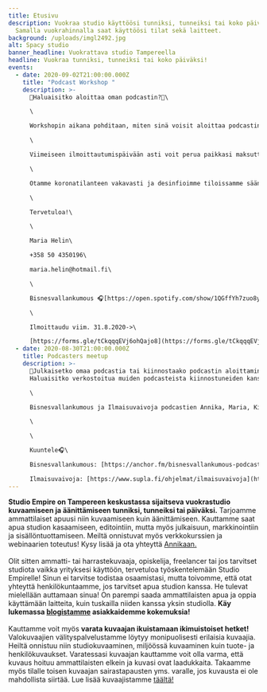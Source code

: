 ```yaml
---
title: Etusivu
description: Vuokraa studio käyttöösi tunniksi, tunneiksi tai koko päiväksi!
  Samalla vuokrahinnalla saat käyttöösi tilat sekä laitteet.
background: /uploads/imgl2492.jpg
alt: Spacy studio
banner_headline: Vuokrattava studio Tampereella
headline: Vuokraa tunniksi, tunneiksi tai koko päiväksi!
events:
  - date: 2020-09-02T21:00:00.000Z
    title: "Podcast Workshop "
    description: >-
      🎤Haluaisitko aloittaa oman podcastin?🎤\

      \

      Workshopin aikana pohditaan, miten sinä voisit aloittaa podcastin, kuka on kohderyhmäsi ja miten podcasteja markkinoidaan ja tuotteistetaan. Workshopin aikana myös kasataan studio äänityskuntoon ja testaillaan mikkejä ja podcastin editointia. Oma muistikortti (SD-kortti, Class 10) jos haluat tallentaa äänitetyn testijakson sekä muistiinpanovälineet siis mukaan, nyt tulee tietoa!\

      \

      Viimeiseen ilmoittautumispäivään asti voit perua paikkasi maksutta, muussa tapauksessa perimme puolet osallistumismaksusta. Workshoppiin otamme KUUSI OSALLISTUJAA, joten varaa paikkasi heti!\

      \

      Otamme koronatilanteen vakavasti ja desinfioimme tiloissamme säännöllisesti. Pidämme hygienistamme huolta ja tiloissa on mahdollista pestä kädet.\

      \

      Tervetuloa!\

      \

      Maria Helin\

      +358 50 4350196\

      maria.helin@hotmail.fi\

      \

      Bisnesvallankumous 🎧[https://open.spotify.com/show/1QGffYh7zuo8yI4lOBevAD?si=SjgMTCvaR0G37SZNQk5bHQ](https://open.spotify.com/show/1QGffYh7zuo8yI4lOBevAD?si=SjgMTCvaR0G37SZNQk5bHQ&fbclid=IwAR14A2DSdu3oNGzmRVNO7m942n9tMU5XqmWnEDflVlX42Bj43r9C0SjyO64)\

      \

      Ilmoittaudu viim. 31.8.2020->\

      [https://forms.gle/tCkqqqEVj6ohQajo8](https://forms.gle/tCkqqqEVj6ohQajo8?fbclid=IwAR0qPhKBd48wGoLqqSESh3hF2Pned32OSJ0xekPyaLRnIEwHUmoGtbqvdjc)
  - date: 2020-08-30T21:00:00.000Z
    title: Podcasters meetup
    description: >-
      🎤Julkaisetko omaa podcastia tai kiinnostaako podcastin aloittaminen?
      Haluaisitko verkostoitua muiden podcasteista kiinnostuneiden kanssa?🎤\

      \

      Bisnesvallankumous ja Ilmaisuvaivoja podcastien Annika, Maria, Kirsi ja Zaida järjestävät podcastaajille ja podcasteista kiinnostuneille tapaamisia. Valitettavasti tapaamiset ovat toistaiseksi peruttu. Ilmoitamme uusista tapahtumista heti kun pääsemme niitä taas järjestämään! \

      \

      \

      Kuuntele🎧\

      Bisnesvallankumous: [https://anchor.fm/bisnesvallankumous-podcast](https://anchor.fm/bisnesvallankumous-podcast?fbclid=IwAR3Udyg05wNinxefQn2E1CmvVjjRe5Ixyx8bo4jkEm6s1rwqzEVmgIG4LWM)\

      Ilmaisuvaivoja: [https://www.supla.fi/ohjelmat/ilmaisuvaivoja](https://www.supla.fi/ohjelmat/ilmaisuvaivoja?fbclid=IwAR0FE1uDIpu8Da2SZKKJzlafG4uaVLaRLWbqo_YKxrKE3kuxk3RSLfeJUoo)
---
```

**Studio Empire on Tampereen keskustassa sijaitseva vuokrastudio kuvaamiseen ja äänittämiseen tunniksi, tunneiksi tai päiväksi.** Tarjoamme ammattilaiset apuusi niin kuvaamiseen kuin äänittämiseen. Kauttamme saat apua studion kasaamiseen, editointiin, mutta myös julkaisuun, markkinointiin ja sisällöntuottamiseen. Meiltä onnistuvat myös verkkokurssien ja webinaarien toteutus! Kysy lisää ja ota yhteyttä [Annikaan.](https://vuokrattavastudio.com/yhteystiedot/)\
\
Olit sitten ammatti- tai harrastekuvaaja, opiskelija, freelancer tai jos tarvitset studiota vaikka yrityksesi käyttöön, tervetuloa työskentelemään Studio Empirelle! Sinun ei tarvitse todistaa osaamistasi, mutta toivomme, että otat yhteyttä henkilökuntaamme, jos tarvitset apua studion kanssa. He tulevat mielellään auttamaan sinua! On parempi saada ammattilaisten apua ja oppia käyttämään laitteita, kuin tuskailla niiden kanssa yksin studiolla. **Käy lukemassa [blogistamme](https://vuokrattavastudio.com/blogi/) asiakkaidemme kokemuksia!**\
\
Kauttamme voit myös **varata kuvaajan ikuistamaan ikimuistoiset hetket!** Valokuvaajien välityspalvelustamme löytyy monipuolisesti erilaisia kuvaajia. Heiltä onnistuu niin studiokuvaaminen, miljöössä kuvaaminen kuin tuote- ja henkilökuvaukset. Varatessasi kuvaajan kauttamme voit olla varma, että kuvaus hoituu ammattilaisten elkein ja kuvasi ovat laadukkaita. Takaamme myös tilalle toisen kuvaajan sairastapausten yms. varalle, jos kuvausta ei ole mahdollista siirtää. Lue lisää kuvaajistamme [täältä!](https://vuokrattavastudio.com/palvelut/kuvaajien-valityspalvelu/)